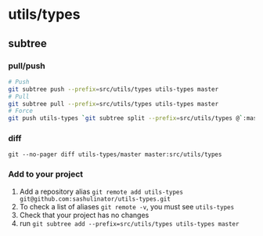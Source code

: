 # utils/types

## subtree

### pull/push

```bash
# Push
git subtree push --prefix=src/utils/types utils-types master
# Pull
git subtree pull --prefix=src/utils/types utils-types master
# Force
git push utils-types `git subtree split --prefix=src/utils/types @`:master --force
```

### diff

```
git --no-pager diff utils-types/master master:src/utils/types
```

### Add to your project

1. Add a repository alias `git remote add utils-types git@github.com:sashulinator/utils-types.git`
2. To check a list of aliases `git remote -v`, you must see `utils-types`
3. Check that your project has no changes
4. run `git subtree add --prefix=src/utils/types utils-types master`
